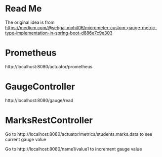 # Read Me

The original idea is from  
https://medium.com/@sehgal.mohit06/micrometer-custom-gauge-metric-type-implementation-in-spring-boot-d886e7c9e303

# Prometheus

http://localhost:8080/actuator/prometheus

# GaugeController

http://localhost:8080/gauge/read

# MarksRestController

Go to
http://localhost:8080/actuator/metrics/students.marks.data
to see current gauge value

Go to
http://localhost:8080/name1/value1
to increment gauge value

